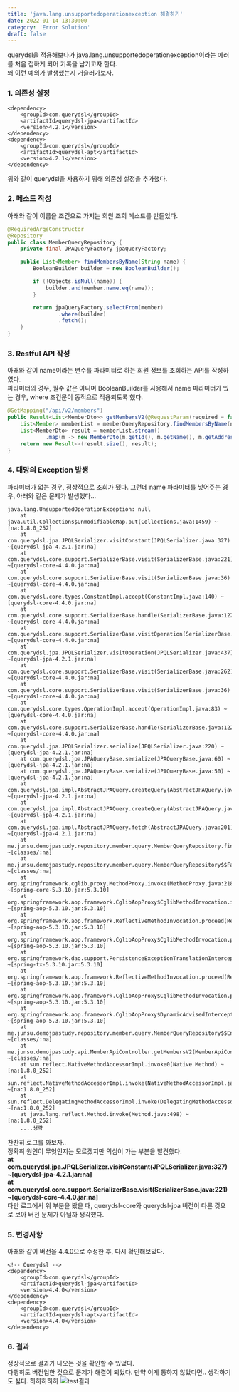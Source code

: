 ```yaml
---
title: 'java.lang.unsupportedoperationexception 해결하기'
date: 2022-01-14 13:30:00
category: 'Error Solution'
draft: false
---
```

querydsl을 적용해보다가 java.lang.unsupportedoperationexception이라는 에러를 처음 접하게 되어 기록을 남기고자 한다.</br>
왜 이런 예외가 발생했는지 거슬러가보자.

### 1. 의존성 설정
```
<dependency>
    <groupId>com.querydsl</groupId>
    <artifactId>querydsl-jpa</artifactId>
    <version>4.2.1</version>
</dependency>
<dependency>
    <groupId>com.querydsl</groupId>
    <artifactId>querydsl-apt</artifactId>
    <version>4.2.1</version>
</dependency>
```
위와 같이 querydsl을 사용하기 위해 의존성 설정을 추가했다.

### 2. 메소드 작성
아래와 같이 이름을 조건으로 가지는 회원 조회 메소드를 만들었다.
```java
@RequiredArgsConstructor
@Repository
public class MemberQueryRepository {
    private final JPAQueryFactory jpaQueryFactory;

    public List<Member> findMembersByName(String name) {
        BooleanBuilder builder = new BooleanBuilder();

        if (!Objects.isNull(name)) {
            builder.and(member.name.eq(name));
        }

        return jpaQueryFactory.selectFrom(member)
                .where(builder)
                .fetch();
    }
}
```

### 3. Restful API 작성
아래와 같이 name이라는 변수를 파라미터로 하는 회원 정보를 조회하는 API를 작성하였다.</br>
파라미터의 경우, 필수 값은 아니며 BooleanBuilder를 사용해서 name 파라미터가 있는 경우, where 조건문이 동적으로 적용되도록 했다. 
```java
@GetMapping("/api/v2/members")
public Result<List<MemberDto>> getMembersV2(@RequestParam(required = false) String name) {
    List<Member> memberList = memberQueryRepository.findMembersByName(name);
    List<MemberDto> result = memberList.stream()
            .map(m -> new MemberDto(m.getId(), m.getName(), m.getAddress())).collect(Collectors.toList());
    return new Result<>(result.size(), result);
}
```

### 4. 대망의 Exception 발생
파라미터가 없는 경우, 정상적으로 조회가 됐다. 그런데 name 파라미터를 넣어주는 경우, 아래와 같은 문제가 발생했다...
```
java.lang.UnsupportedOperationException: null
	at java.util.Collections$UnmodifiableMap.put(Collections.java:1459) ~[na:1.8.0_252]
	at com.querydsl.jpa.JPQLSerializer.visitConstant(JPQLSerializer.java:327) ~[querydsl-jpa-4.2.1.jar:na]
	at com.querydsl.core.support.SerializerBase.visit(SerializerBase.java:221) ~[querydsl-core-4.4.0.jar:na]
	at com.querydsl.core.support.SerializerBase.visit(SerializerBase.java:36) ~[querydsl-core-4.4.0.jar:na]
	at com.querydsl.core.types.ConstantImpl.accept(ConstantImpl.java:140) ~[querydsl-core-4.4.0.jar:na]
	at com.querydsl.core.support.SerializerBase.handle(SerializerBase.java:122) ~[querydsl-core-4.4.0.jar:na]
	at com.querydsl.core.support.SerializerBase.visitOperation(SerializerBase.java:301) ~[querydsl-core-4.4.0.jar:na]
	at com.querydsl.jpa.JPQLSerializer.visitOperation(JPQLSerializer.java:437) ~[querydsl-jpa-4.2.1.jar:na]
	at com.querydsl.core.support.SerializerBase.visit(SerializerBase.java:262) ~[querydsl-core-4.4.0.jar:na]
	at com.querydsl.core.support.SerializerBase.visit(SerializerBase.java:36) ~[querydsl-core-4.4.0.jar:na]
	at com.querydsl.core.types.OperationImpl.accept(OperationImpl.java:83) ~[querydsl-core-4.4.0.jar:na]
	at com.querydsl.core.support.SerializerBase.handle(SerializerBase.java:122) ~[querydsl-core-4.4.0.jar:na]
	at com.querydsl.jpa.JPQLSerializer.serialize(JPQLSerializer.java:220) ~[querydsl-jpa-4.2.1.jar:na]
	at com.querydsl.jpa.JPAQueryBase.serialize(JPAQueryBase.java:60) ~[querydsl-jpa-4.2.1.jar:na]
	at com.querydsl.jpa.JPAQueryBase.serialize(JPAQueryBase.java:50) ~[querydsl-jpa-4.2.1.jar:na]
	at com.querydsl.jpa.impl.AbstractJPAQuery.createQuery(AbstractJPAQuery.java:98) ~[querydsl-jpa-4.2.1.jar:na]
	at com.querydsl.jpa.impl.AbstractJPAQuery.createQuery(AbstractJPAQuery.java:94) ~[querydsl-jpa-4.2.1.jar:na]
	at com.querydsl.jpa.impl.AbstractJPAQuery.fetch(AbstractJPAQuery.java:201) ~[querydsl-jpa-4.2.1.jar:na]
	at me.junsu.demojpastudy.repository.member.query.MemberQueryRepository.findMembersByName(MemberQueryRepository.java:26) ~[classes/:na]
	at me.junsu.demojpastudy.repository.member.query.MemberQueryRepository$$FastClassBySpringCGLIB$$5c27e0c4.invoke(<generated>) ~[classes/:na]
	at org.springframework.cglib.proxy.MethodProxy.invoke(MethodProxy.java:218) ~[spring-core-5.3.10.jar:5.3.10]
	at org.springframework.aop.framework.CglibAopProxy$CglibMethodInvocation.invokeJoinpoint(CglibAopProxy.java:779) ~[spring-aop-5.3.10.jar:5.3.10]
	at org.springframework.aop.framework.ReflectiveMethodInvocation.proceed(ReflectiveMethodInvocation.java:163) ~[spring-aop-5.3.10.jar:5.3.10]
	at org.springframework.aop.framework.CglibAopProxy$CglibMethodInvocation.proceed(CglibAopProxy.java:750) ~[spring-aop-5.3.10.jar:5.3.10]
	at org.springframework.dao.support.PersistenceExceptionTranslationInterceptor.invoke(PersistenceExceptionTranslationInterceptor.java:137) ~[spring-tx-5.3.10.jar:5.3.10]
	at org.springframework.aop.framework.ReflectiveMethodInvocation.proceed(ReflectiveMethodInvocation.java:186) ~[spring-aop-5.3.10.jar:5.3.10]
	at org.springframework.aop.framework.CglibAopProxy$CglibMethodInvocation.proceed(CglibAopProxy.java:750) ~[spring-aop-5.3.10.jar:5.3.10]
	at org.springframework.aop.framework.CglibAopProxy$DynamicAdvisedInterceptor.intercept(CglibAopProxy.java:692) ~[spring-aop-5.3.10.jar:5.3.10]
	at me.junsu.demojpastudy.repository.member.query.MemberQueryRepository$$EnhancerBySpringCGLIB$$a02bba44.findMembersByName(<generated>) ~[classes/:na]
	at me.junsu.demojpastudy.api.MemberApiController.getMembersV2(MemberApiController.java:58) ~[classes/:na]
	at sun.reflect.NativeMethodAccessorImpl.invoke0(Native Method) ~[na:1.8.0_252]
	at sun.reflect.NativeMethodAccessorImpl.invoke(NativeMethodAccessorImpl.java:62) ~[na:1.8.0_252]
	at sun.reflect.DelegatingMethodAccessorImpl.invoke(DelegatingMethodAccessorImpl.java:43) ~[na:1.8.0_252]
	at java.lang.reflect.Method.invoke(Method.java:498) ~[na:1.8.0_252]
    ....생략
```
찬찬히 로그를 봐보자..</br>
정확히 원인이 무엇인지는 모르겠지만 의심이 가는 부분을 발견했다.</br> 
__at com.querydsl.jpa.JPQLSerializer.visitConstant(JPQLSerializer.java:327) ~[querydsl-jpa-4.2.1.jar:na]__</br>
__at com.querydsl.core.support.SerializerBase.visit(SerializerBase.java:221) ~[querydsl-core-4.4.0.jar:na]__</br>
다만 로그에서 위 부분을 봤을 때, querydsl-core와 querydsl-jpa 버전이 다른 것으로 보아 버전 문제가 아닐까 생각했다.</br>

### 5. 변경사항
아래와 같이 버전을 4.4.0으로 수정한 후, 다시 확인해보았다.
```
<!-- Querydsl -->
<dependency>
    <groupId>com.querydsl</groupId>
    <artifactId>querydsl-jpa</artifactId>
    <version>4.4.0</version>
</dependency>
<dependency>
    <groupId>com.querydsl</groupId>
    <artifactId>querydsl-apt</artifactId>
    <version>4.4.0</version>
</dependency>
```
### 6. 결과
정상적으로 결과가 나오는 것을 확인할 수 있었다. </br>
다행히도 버전업한 것으로 문제가 해결이 되었다. 만약 이게 통하지 않았다면.. 생각하기도 싫다. 하하하하하
![test결과](./images/getMembers.PNG)



